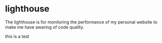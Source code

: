 # lighthouse

The lighthouse is for monitoring the performance of my personal website to make me have awaring of code quality.

this is a test
